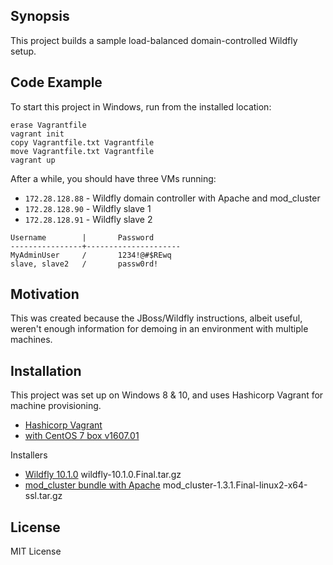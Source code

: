 ## Synopsis

This project builds a sample load-balanced domain-controlled Wildfly setup.

## Code Example

To start this project in Windows, run from the installed location:

```
erase Vagrantfile
vagrant init
copy Vagrantfile.txt Vagrantfile
move Vagrantfile.txt Vagrantfile
vagrant up
```
	
After a while, you should have three VMs running:
* `172.28.128.88` - Wildfly domain controller with Apache and mod_cluster
* `172.28.128.90` - Wildfly slave 1
* `172.28.128.91` - Wildfly slave 2

```
Username		|		Password
----------------+---------------------
MyAdminUser		/		1234!@#$REwq
slave, slave2	/		passw0rd!
```

## Motivation

This was created because the JBoss/Wildfly instructions, albeit useful, weren't enough information for demoing in an environment with multiple machines.

## Installation

This project was set up on Windows 8 & 10, and uses Hashicorp Vagrant for machine provisioning.

* [Hashicorp Vagrant](https://www.vagrantup.com/)
 * [with CentOS 7 box v1607.01](https://atlas.hashicorp.com/centos/boxes/7/)

Installers

* [Wildfly 10.1.0](http://wildfly.org/downloads/) wildfly-10.1.0.Final.tar.gz
* [mod_cluster bundle with Apache](http://mod-cluster.jboss.org/downloads) mod_cluster-1.3.1.Final-linux2-x64-ssl.tar.gz
	
## License

MIT License